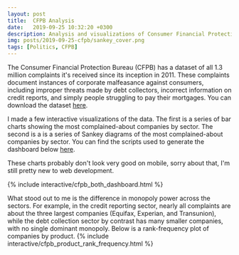 ```yaml
---
layout: post
title:  CFPB Analysis
date:   2019-09-25 10:32:20 +0300
description: Analysis and visualizations of Consumer Financial Protection Bureau complaint data
img: posts/2019-09-25-cfpb/sankey_cover.png
tags: [Politics, CFPB]
---
```


The Consumer Financial Protection Bureau (CFPB) has a dataset of all 1.3 million complaints it's received since its inception in 2011.
These complaints document instances of corporate malfeasance against consumers, including improper threats made by debt collectors, incorrect information on credit reports, and simply people struggling to pay their mortgages.
You can download the dataset [here][dataset].

I made a few interactive visualizations of the data.
The first is a series of bar charts showing the most complained-about companies by sector.
The second is a is a series of Sankey diagrams of the most complained-about companies by sector.
You can find the scripts used to generate the dashboard below [here][script].

These charts probably don't look very good on mobile, sorry about that, I'm still pretty new to web development.

{% include interactive/cfpb_both_dashboard.html %}

What stood out to me is the difference in monopoly power across the sectors.
For example, in the credit reporting sector, nearly all complaints are about the three largest companies (Equifax, Experian, and Transunion), while the debt collection sector by contrast has many smaller companies, with no single dominant monopoly.
Below is a rank-frequency plot of companies by product.
{% include interactive/cfpb_product_rank_frequency.html %}



[dataset]: https://www.consumerfinance.gov/data-research/consumer-complaints/search/?from=0&searchField=all&searchText=&size=25&sort=created_date_desc
[script]: https://raw.githubusercontent.com/trislee/cfpb/master/scripts/generate_sankey_dashboard.py
